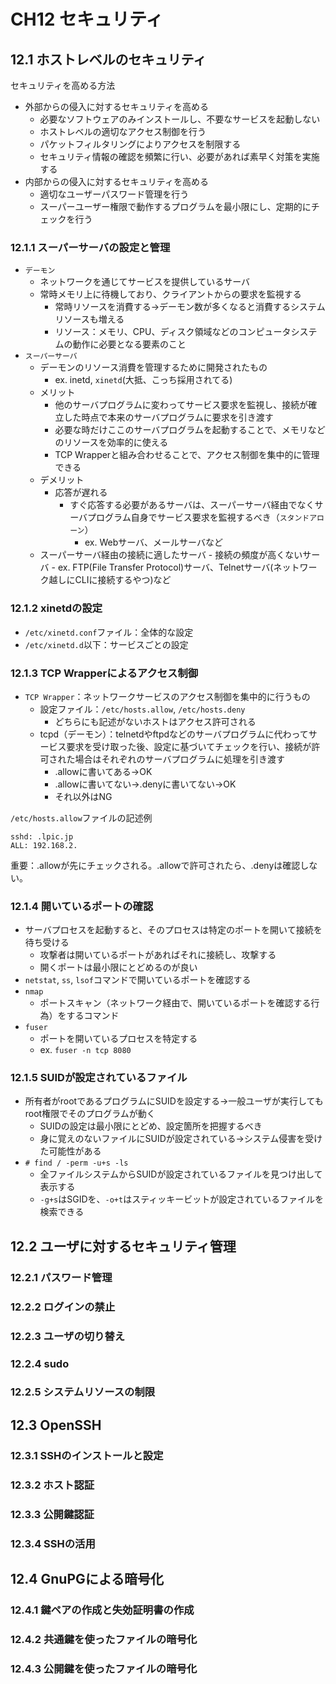 # CH12 セキュリティ

## 12.1 ホストレベルのセキュリティ
セキュリティを高める方法
- 外部からの侵入に対するセキュリティを高める
    - 必要なソフトウェアのみインストールし、不要なサービスを起動しない
    - ホストレベルの適切なアクセス制御を行う
    - パケットフィルタリングによりアクセスを制限する
    - セキュリティ情報の確認を頻繁に行い、必要があれば素早く対策を実施する
- 内部からの侵入に対するセキュリティを高める
    - 適切なユーザーパスワード管理を行う
    - スーパーユーザー権限で動作するプログラムを最小限にし、定期的にチェックを行う

### 12.1.1 スーパーサーバの設定と管理
- `デーモン`
    - ネットワークを通じてサービスを提供しているサーバ
    - 常時メモリ上に待機しており、クライアントからの要求を監視する
        - 常時リソースを消費する→デーモン数が多くなると消費するシステムリソースも増える
        - リソース：メモリ、CPU、ディスク領域などのコンピュータシステムの動作に必要となる要素のこと
- `スーパーサーバ`
    - デーモンのリソース消費を管理するために開発されたもの
        - ex. inetd, `xinetd`(大抵、こっち採用されてる)
    - メリット
        - 他のサーバプログラムに変わってサービス要求を監視し、接続が確立した時点で本来のサーバプログラムに要求を引き渡す
        - 必要な時だけここのサーバプログラムを起動することで、メモリなどのリソースを効率的に使える
        - TCP Wrapperと組み合わせることで、アクセス制御を集中的に管理できる
    - デメリット
        - 応答が遅れる
            - すぐ応答する必要があるサーバは、スーパーサーバ経由でなくサーバプログラム自身でサービス要求を監視するべき（`スタンドアローン`）
                - ex. Webサーバ、メールサーバなど
    - スーパーサーバ経由の接続に適したサーバ
            - 接続の頻度が高くないサーバ
                - ex. FTP(File Transfer Protocol)サーバ、Telnetサーバ(ネットワーク越しにCLIに接続するやつ)など

### 12.1.2 xinetdの設定
- `/etc/xinetd.conf`ファイル：全体的な設定
- `/etc/xinetd.d`以下：サービスごとの設定

### 12.1.3 TCP Wrapperによるアクセス制御
- `TCP Wrapper`：ネットワークサービスのアクセス制御を集中的に行うもの
    - 設定ファイル：`/etc/hosts.allow`, `/etc/hosts.deny`
        - どちらにも記述がないホストはアクセス許可される
    - tcpd（デーモン）：telnetdやftpdなどのサーバプログラムに代わってサービス要求を受け取った後、設定に基づいてチェックを行い、接続が許可された場合はそれぞれのサーバプログラムに処理を引き渡す
        - .allowに書いてある→OK
        - .allowに書いてない→.denyに書いてない→OK
        - それ以外はNG

`/etc/hosts.allow`ファイルの記述例
```
sshd: .lpic.jp
ALL: 192.168.2.
```

重要：.allowが先にチェックされる。.allowで許可されたら、.denyは確認しない。

### 12.1.4 開いているポートの確認
- サーバプロセスを起動すると、そのプロセスは特定のポートを開いて接続を待ち受ける
    - 攻撃者は開いているポートがあればそれに接続し、攻撃する
    - 開くポートは最小限にとどめるのが良い
- `netstat`, `ss`, `lsof`コマンドで開いているポートを確認する
- `nmap`
    - ポートスキャン（ネットワーク経由で、開いているポートを確認する行為）をするコマンド
- `fuser`
    - ポートを開いているプロセスを特定する
    - ex. `fuser -n tcp 8080`

### 12.1.5 SUIDが設定されているファイル
- 所有者がrootであるプログラムにSUIDを設定する→一般ユーザが実行してもroot権限でそのプログラムが動く
    - SUIDの設定は最小限にとどめ、設定箇所を把握するべき
    - 身に覚えのないファイルにSUIDが設定されている→システム侵害を受けた可能性がある
- `# find / -perm -u+s -ls`
    - 全ファイルシステムからSUIDが設定されているファイルを見つけ出して表示する
    - `-g+s`はSGIDを、`-o+t`はスティッキービットが設定されているファイルを検索できる

## 12.2 ユーザに対するセキュリティ管理

### 12.2.1 パスワード管理

### 12.2.2 ログインの禁止

### 12.2.3 ユーザの切り替え

### 12.2.4 sudo

### 12.2.5 システムリソースの制限

## 12.3 OpenSSH

### 12.3.1 SSHのインストールと設定

### 12.3.2 ホスト認証

### 12.3.3 公開鍵認証

### 12.3.4 SSHの活用

## 12.4 GnuPGによる暗号化

### 12.4.1 鍵ペアの作成と失効証明書の作成

### 12.4.2 共通鍵を使ったファイルの暗号化

### 12.4.3 公開鍵を使ったファイルの暗号化

